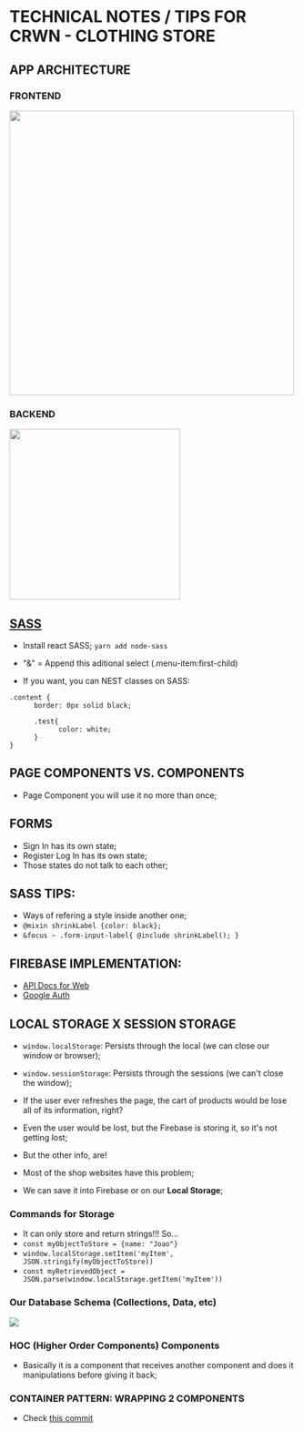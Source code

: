 # TECHNICAL NOTES / TIPS FOR CRWN - CLOTHING STORE

## APP ARCHITECTURE
### FRONTEND
<img width="500" src="https://raw.githubusercontent.com/jvlessa/React--Zero-To-Mastery/master/readmes/media/crwn-fronted.jpg">

### BACKEND
<img width="300" src="https://raw.githubusercontent.com/jvlessa/React--Zero-To-Mastery/master/readmes/media/crwn-backend.jpg">

## [SASS](https://sass-lang.com/install)
- Install react SASS;
``yarn add node-sass``

- "&" = Append this aditional select (.menu-item:first-child)
- If you want, you can NEST classes on SASS:
```
.content {
      border: 0px solid black;

      .test{
            color: white;
      }
}
```
## PAGE COMPONENTS VS. COMPONENTS
- Page Component you will use it no more than once;

## FORMS
- Sign In has its own state;
- Register Log In has its own state;
- Those states do not talk to each other;

## SASS TIPS:
- Ways of refering a style inside another one;
- ``@mixin shrinkLabel {color: black};``
- ``&focus ~ .form-input-label{ @include shrinkLabel(); }``

## FIREBASE IMPLEMENTATION:
- [API Docs for Web](https://firebase.google.com/docs/auth/web/)
- [Google Auth](https://firebase.google.com/docs/auth/web/google-signin)


## LOCAL STORAGE X SESSION STORAGE
- ``window.localStorage``: Persists through the local (we can close our window or browser);
- ``window.sessionStorage``: Persists through the sessions (we can't close the window);

- If the user ever refreshes the page, the cart of products would be lose all of its information, right?
- Even the user would be lost, but the Firebase is storing it, so it's not getting lost;
- But the other info, are!
- Most of the shop websites have this problem;
- We can save it into Firebase or on our <b>Local Storage</b>;

### Commands for Storage
- It can only store and return strings!!! So...
- ``const myObjectToStore = {name: "Joao"}``
- ``window.localStorage.setItem('myItem', JSON.stringify(myObjectToStore))``
- ``const myRetrievedObject = JSON.parse(window.localStorage.getItem('myItem'))``

### Our Database Schema (Collections, Data, etc)
<img src="https://raw.githubusercontent.com/jvlessa/React--Zero-To-Mastery/master/readmes/media/crwn-store-shop-db.jpg">

### HOC (Higher Order Components) Components
- Basically it is a component that receives another component and does it manipulations before giving it back;

### CONTAINER PATTERN: WRAPPING 2 COMPONENTS
- Check [this commit](https://github.com/jvlessa/React--Zero-To-Mastery/commit/4fd03555019b8c30c13a1bb22b2b107940e82d44)